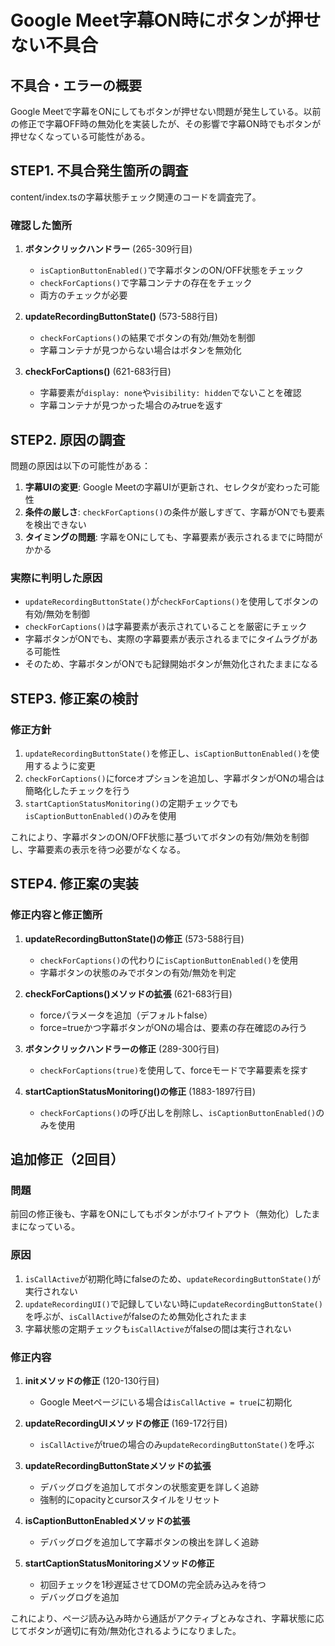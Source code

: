 # Google Meet字幕ON時にボタンが押せない不具合

## 不具合・エラーの概要
Google Meetで字幕をONにしてもボタンが押せない問題が発生している。以前の修正で字幕OFF時の無効化を実装したが、その影響で字幕ON時でもボタンが押せなくなっている可能性がある。

## STEP1. 不具合発生箇所の調査
content/index.tsの字幕状態チェック関連のコードを調査完了。

### 確認した箇所
1. **ボタンクリックハンドラー** (265-309行目)
   - `isCaptionButtonEnabled()`で字幕ボタンのON/OFF状態をチェック
   - `checkForCaptions()`で字幕コンテナの存在をチェック
   - 両方のチェックが必要

2. **updateRecordingButtonState()** (573-588行目)
   - `checkForCaptions()`の結果でボタンの有効/無効を制御
   - 字幕コンテナが見つからない場合はボタンを無効化

3. **checkForCaptions()** (621-683行目)
   - 字幕要素が`display: none`や`visibility: hidden`でないことを確認
   - 字幕コンテナが見つかった場合のみtrueを返す

## STEP2. 原因の調査
問題の原因は以下の可能性がある：

1. **字幕UIの変更**: Google Meetの字幕UIが更新され、セレクタが変わった可能性
2. **条件の厳しさ**: `checkForCaptions()`の条件が厳しすぎて、字幕がONでも要素を検出できない
3. **タイミングの問題**: 字幕をONにしても、字幕要素が表示されるまでに時間がかかる

### 実際に判明した原因
- `updateRecordingButtonState()`が`checkForCaptions()`を使用してボタンの有効/無効を制御
- `checkForCaptions()`は字幕要素が表示されていることを厳密にチェック
- 字幕ボタンがONでも、実際の字幕要素が表示されるまでにタイムラグがある可能性
- そのため、字幕ボタンがONでも記録開始ボタンが無効化されたままになる

## STEP3. 修正案の検討

### 修正方針
1. `updateRecordingButtonState()`を修正し、`isCaptionButtonEnabled()`を使用するように変更
2. `checkForCaptions()`にforceオプションを追加し、字幕ボタンがONの場合は簡略化したチェックを行う
3. `startCaptionStatusMonitoring()`の定期チェックでも`isCaptionButtonEnabled()`のみを使用

これにより、字幕ボタンのON/OFF状態に基づいてボタンの有効/無効を制御し、字幕要素の表示を待つ必要がなくなる。

## STEP4. 修正案の実装

### 修正内容と修正箇所

1. **updateRecordingButtonState()の修正** (573-588行目)
   - `checkForCaptions()`の代わりに`isCaptionButtonEnabled()`を使用
   - 字幕ボタンの状態のみでボタンの有効/無効を判定

2. **checkForCaptions()メソッドの拡張** (621-683行目)
   - forceパラメータを追加（デフォルトfalse）
   - force=trueかつ字幕ボタンがONの場合は、要素の存在確認のみ行う

3. **ボタンクリックハンドラーの修正** (289-300行目)  
   - `checkForCaptions(true)`を使用して、forceモードで字幕要素を探す

4. **startCaptionStatusMonitoring()の修正** (1883-1897行目)
   - `checkForCaptions()`の呼び出しを削除し、`isCaptionButtonEnabled()`のみを使用

## 追加修正（2回目）

### 問題
前回の修正後も、字幕をONにしてもボタンがホワイトアウト（無効化）したままになっている。

### 原因
1. `isCallActive`が初期化時にfalseのため、`updateRecordingButtonState()`が実行されない
2. `updateRecordingUI()`で記録していない時に`updateRecordingButtonState()`を呼ぶが、`isCallActive`がfalseのため無効化されたまま
3. 字幕状態の定期チェックも`isCallActive`がfalseの間は実行されない

### 修正内容

1. **initメソッドの修正** (120-130行目)
   - Google Meetページにいる場合は`isCallActive = true`に初期化

2. **updateRecordingUIメソッドの修正** (169-172行目)
   - `isCallActive`がtrueの場合のみ`updateRecordingButtonState()`を呼ぶ

3. **updateRecordingButtonStateメソッドの拡張**
   - デバッグログを追加してボタンの状態変更を詳しく追跡
   - 強制的にopacityとcursorスタイルをリセット

4. **isCaptionButtonEnabledメソッドの拡張**
   - デバッグログを追加して字幕ボタンの検出を詳しく追跡

5. **startCaptionStatusMonitoringメソッドの修正**
   - 初回チェックを1秒遅延させてDOMの完全読み込みを待つ
   - デバッグログを追加

これにより、ページ読み込み時から通話がアクティブとみなされ、字幕状態に応じてボタンが適切に有効/無効化されるようになりました。